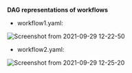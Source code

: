 **DAG representations of workflows**
* workflow1.yaml:


![Screenshot from 2021-09-29 12-22-50](https://user-images.githubusercontent.com/57920951/135245891-166c9506-75cb-4bd4-8c8b-d43b440ad271.png)



* workflow2.yaml:


![Screenshot from 2021-09-29 12-25-20](https://user-images.githubusercontent.com/57920951/135245897-630a6a59-8597-4d5b-bc5d-c1862d8149a8.png)
